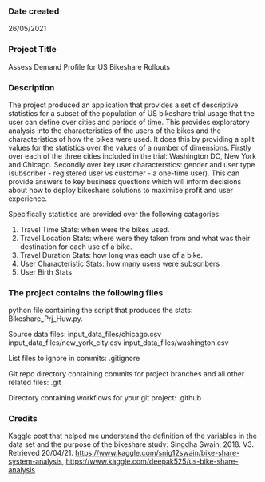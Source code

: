 ### Date created

26/05/2021

### Project Title

Assess Demand Profile for US Bikeshare Rollouts

### Description

The project produced an application that provides a set of descriptive statistics for a subset of the population of US bikeshare trial usage that the user can define over cities and periods of time. 
This provides exploratory analysis into the characteristics of the users of the bikes and the characteristics of how the bikes were used. It does this by providing a split values for the statistics over the values of a number of dimensions.
Firstly over each of the three cities included in the trial: Washington DC, New York and Chicago. Secondly over key user characterstics: gender and user type (subscriber - registered user vs customer - a one-time user). 
This can provide answers to key business questions which will inform decisions about how to deploy bikeshare solutions to maximise profit and user experience.

Specifically statistics are provided over the following catagories:
1. Travel Time Stats: when were the bikes used.
2. Travel Location Stats: where were they taken from and what was their destination for each use of a bike. 
3. Travel Duration Stats: how long was each use of a bike.
4. User Characteristic Stats: how many users were subscribers
5. User Birth Stats

### The project contains the following files

python file containing the script that produces the stats: Bikeshare_Prj_Huw.py.

Source data files: 
input_data_files/chicago.csv
input_data_files/new_york_city.csv
input_data_files/washington.csv

List files to ignore in commits:
.gitignore

Git repo directory containing commits for project branches and all other related files: .git

Directory containing workflows for your git project: .github

### Credits

Kaggle post that helped me understand the definition of the variables in the data set and the purpose of the bikeshare study: Singdha Swain, 2018. V3. Retrieved 20/04/21. 
https://www.kaggle.com/snig12swain/bike-share-system-analysis, https://www.kaggle.com/deepak525/us-bike-share-analysis



